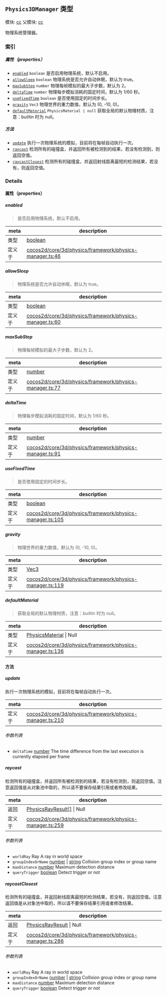 ## `Physics3DManager` 类型



模块: [cc](../modules/cc.md)
父模块: [cc](../modules/cc.md)


物理系统管理器。



### 索引

##### 属性（properties）

  - [`enabled`](#enabled) `boolean` 是否启用物理系统，默认不启用。
  - [`allowSleep`](#allowsleep) `boolean` 物理系统是否允许自动休眠，默认为 true。
  - [`maxSubStep`](#maxsubstep) `number` 物理每帧模拟的最大子步数，默认为 2。
  - [`deltaTime`](#deltatime) `number` 物理每步模拟消耗的固定时间，默认为 1/60 秒。
  - [`useFixedTime`](#usefixedtime) `boolean` 是否使用固定的时间步长。
  - [`gravity`](#gravity) `Vec3` 物理世界的重力数值，默认为 (0, -10, 0)。
  - [`defaultMaterial`](#defaultmaterial) `PhysicsMaterial | null` 获取全局的默认物理材质，注意：builtin 时为 null。



##### 方法

  - [`update`](#update) 执行一次物理系统的模拟，目前将在每帧自动执行一次。
  - [`raycast`](#raycast) 检测所有的碰撞盒，并返回所有被检测到的结果，若没有检测到，则返回空值。
  - [`raycastClosest`](#raycastclosest) 检测所有的碰撞盒，并返回射线距离最短的检测结果，若没有，则返回空值。



### Details


#### 属性（properties）


##### enabled

> 是否启用物理系统，默认不启用。

| meta | description |
|------|-------------|
| 类型 | <a href="https://developer.mozilla.org/en/JavaScript/Reference/Global_Objects/Boolean" class="crosslink external" target="_blank">boolean</a> |
| 定义于 | [cocos2d/core/3d/physics/framework/physics-manager.ts:46](https://github.com/cocos-creator/engine/blob/5a29bc48b8b66d479bb93d92e64418ce8a7c0f34/cocos2d/core/3d/physics/framework/physics-manager.ts#L46) |



##### allowSleep

> 物理系统是否允许自动休眠，默认为 true。

| meta | description |
|------|-------------|
| 类型 | <a href="https://developer.mozilla.org/en/JavaScript/Reference/Global_Objects/Boolean" class="crosslink external" target="_blank">boolean</a> |
| 定义于 | [cocos2d/core/3d/physics/framework/physics-manager.ts:60](https://github.com/cocos-creator/engine/blob/5a29bc48b8b66d479bb93d92e64418ce8a7c0f34/cocos2d/core/3d/physics/framework/physics-manager.ts#L60) |



##### maxSubStep

> 物理每帧模拟的最大子步数，默认为 2。

| meta | description |
|------|-------------|
| 类型 | <a href="https://developer.mozilla.org/en/JavaScript/Reference/Global_Objects/Number" class="crosslink external" target="_blank">number</a> |
| 定义于 | [cocos2d/core/3d/physics/framework/physics-manager.ts:77](https://github.com/cocos-creator/engine/blob/5a29bc48b8b66d479bb93d92e64418ce8a7c0f34/cocos2d/core/3d/physics/framework/physics-manager.ts#L77) |



##### deltaTime

> 物理每步模拟消耗的固定时间，默认为 1/60 秒。

| meta | description |
|------|-------------|
| 类型 | <a href="https://developer.mozilla.org/en/JavaScript/Reference/Global_Objects/Number" class="crosslink external" target="_blank">number</a> |
| 定义于 | [cocos2d/core/3d/physics/framework/physics-manager.ts:91](https://github.com/cocos-creator/engine/blob/5a29bc48b8b66d479bb93d92e64418ce8a7c0f34/cocos2d/core/3d/physics/framework/physics-manager.ts#L91) |



##### useFixedTime

> 是否使用固定的时间步长。

| meta | description |
|------|-------------|
| 类型 | <a href="https://developer.mozilla.org/en/JavaScript/Reference/Global_Objects/Boolean" class="crosslink external" target="_blank">boolean</a> |
| 定义于 | [cocos2d/core/3d/physics/framework/physics-manager.ts:105](https://github.com/cocos-creator/engine/blob/5a29bc48b8b66d479bb93d92e64418ce8a7c0f34/cocos2d/core/3d/physics/framework/physics-manager.ts#L105) |



##### gravity

> 物理世界的重力数值，默认为 (0, -10, 0)。

| meta | description |
|------|-------------|
| 类型 | <a href="../classes/Vec3.html" class="crosslink">Vec3</a> |
| 定义于 | [cocos2d/core/3d/physics/framework/physics-manager.ts:119](https://github.com/cocos-creator/engine/blob/5a29bc48b8b66d479bb93d92e64418ce8a7c0f34/cocos2d/core/3d/physics/framework/physics-manager.ts#L119) |



##### defaultMaterial

> 获取全局的默认物理材质，注意：builtin 时为 null。

| meta | description |
|------|-------------|
| 类型 | <a href="../classes/PhysicsMaterial.html" class="crosslink">PhysicsMaterial</a> &#124; Null |
| 定义于 | [cocos2d/core/3d/physics/framework/physics-manager.ts:136](https://github.com/cocos-creator/engine/blob/5a29bc48b8b66d479bb93d92e64418ce8a7c0f34/cocos2d/core/3d/physics/framework/physics-manager.ts#L136) |






<!-- Method Block -->
#### 方法


##### update

执行一次物理系统的模拟，目前将在每帧自动执行一次。

| meta | description |
|------|-------------|
| 定义于 | [cocos2d/core/3d/physics/framework/physics-manager.ts:210](https://github.com/cocos-creator/engine/blob/5a29bc48b8b66d479bb93d92e64418ce8a7c0f34/cocos2d/core/3d/physics/framework/physics-manager.ts#L210) |

###### 参数列表
- `deltaTime` <a href="https://developer.mozilla.org/en/JavaScript/Reference/Global_Objects/Number" class="crosslink external" target="_blank">number</a> The time difference from the last execution is currently elapsed per frame


##### raycast

检测所有的碰撞盒，并返回所有被检测到的结果，若没有检测到，则返回空值。注意返回值是从对象池中取的，所以请不要保存结果引用或者修改结果。

| meta | description |
|------|-------------|
| 返回 | <a href="../classes/PhysicsRayResult.html" class="crosslink">PhysicsRayResult[]</a> &#124; Null 
| 定义于 | [cocos2d/core/3d/physics/framework/physics-manager.ts:259](https://github.com/cocos-creator/engine/blob/5a29bc48b8b66d479bb93d92e64418ce8a7c0f34/cocos2d/core/3d/physics/framework/physics-manager.ts#L259) |

###### 参数列表
- `worldRay` Ray A ray in world space
- `groupIndexOrName` <a href="https://developer.mozilla.org/en/JavaScript/Reference/Global_Objects/Number" class="crosslink external" target="_blank">number</a> &#124; <a href="https://developer.mozilla.org/en/JavaScript/Reference/Global_Objects/String" class="crosslink external" target="_blank">string</a> Collision group index or group name
- `maxDistance` <a href="https://developer.mozilla.org/en/JavaScript/Reference/Global_Objects/Number" class="crosslink external" target="_blank">number</a> Maximum detection distance
- `queryTrigger` <a href="https://developer.mozilla.org/en/JavaScript/Reference/Global_Objects/Boolean" class="crosslink external" target="_blank">boolean</a> Detect trigger or not


##### raycastClosest

检测所有的碰撞盒，并返回射线距离最短的检测结果，若没有，则返回空值。注意返回值是从对象池中取的，所以请不要保存结果引用或者修改结果。

| meta | description |
|------|-------------|
| 返回 | <a href="../classes/PhysicsRayResult.html" class="crosslink">PhysicsRayResult</a> &#124; Null 
| 定义于 | [cocos2d/core/3d/physics/framework/physics-manager.ts:286](https://github.com/cocos-creator/engine/blob/5a29bc48b8b66d479bb93d92e64418ce8a7c0f34/cocos2d/core/3d/physics/framework/physics-manager.ts#L286) |

###### 参数列表
- `worldRay` Ray A ray in world space
- `groupIndexOrName` <a href="https://developer.mozilla.org/en/JavaScript/Reference/Global_Objects/Number" class="crosslink external" target="_blank">number</a> &#124; <a href="https://developer.mozilla.org/en/JavaScript/Reference/Global_Objects/String" class="crosslink external" target="_blank">string</a> Collision group index or group name
- `maxDistance` <a href="https://developer.mozilla.org/en/JavaScript/Reference/Global_Objects/Number" class="crosslink external" target="_blank">number</a> Maximum detection distance
- `queryTrigger` <a href="https://developer.mozilla.org/en/JavaScript/Reference/Global_Objects/Boolean" class="crosslink external" target="_blank">boolean</a> Detect trigger or not



